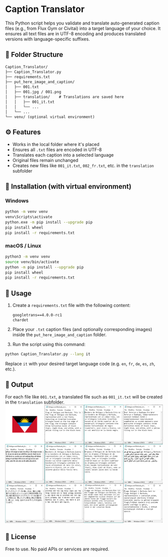 # Caption Translator

This Python script helps you validate and translate auto-generated caption files (e.g., from Flux Gym or Civitai) into a target language of your choice. It ensures all text files are in UTF-8 encoding and produces translated versions with language-specific suffixes.

## 📁 Folder Structure

```
Caption_Translator/
├── Caption_Translator.py
├── requirements.txt
├── put_here_image_and_caption/
│   ├── 001.txt
│   ├── 001.jpg / 001.png
│   ├── translation/    # Translations are saved here
│   │   ├── 001_it.txt
│   │   └── ...
│   └── ...
└── venv/ (optional virtual environment)
```

## ⚙️ Features

- Works in the local folder where it's placed
- Ensures all `.txt` files are encoded in UTF-8
- Translates each caption into a selected language
- Original files remain unchanged
- Creates new files like `001_it.txt`, `002_fr.txt`, etc. in the `translation` subfolder

## 🚀 Installation (with virtual environment)

### Windows

```bash
python -m venv venv
venv\Scripts\activate
python.exe -m pip install --upgrade pip
pip install wheel
pip install -r requirements.txt
```

### macOS / Linux

```bash
python3 -m venv venv
source venv/bin/activate
python -m pip install --upgrade pip
pip install wheel
pip install -r requirements.txt
```

## 📌 Usage

1. Create a `requirements.txt` file with the following content:
   ```
   googletrans==4.0.0-rc1
   chardet
   ```

2. Place your `.txt` caption files (and optionally corresponding images) inside the `put_here_image_and_caption` folder.
3. Run the script using this command:

```bash
python Caption_Translator.py --lang it
```

Replace `it` with your desired target language code (e.g. `en`, `fr`, `de`, `es`, `zh`, etc.).

## 📝 Output

For each file like `001.txt`, a translated file such as `001_it.txt` will be created in the `translation` subfolder.
![Example](example.png)

## 📄 License

Free to use. No paid APIs or services are required.
